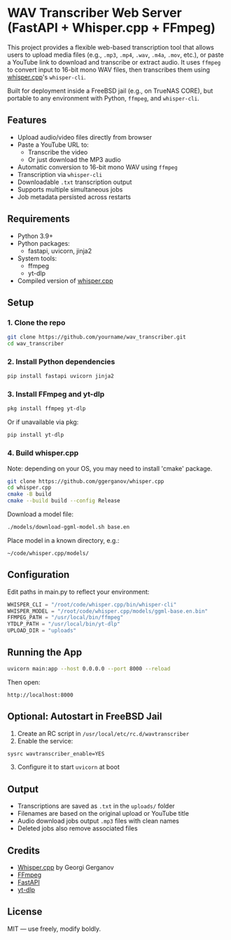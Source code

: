 # WAV Transcriber Web Server (FastAPI + Whisper.cpp + FFmpeg)

This project provides a flexible web-based transcription tool that allows users to upload media files (e.g., `.mp3`, `.mp4`, `.wav`, `.m4a`, `.mov`, etc.), or paste a YouTube link to download and transcribe or extract audio. It uses `ffmpeg` to convert input to 16-bit mono WAV files, then transcribes them using [whisper.cpp](https://github.com/ggerganov/whisper.cpp)'s `whisper-cli`.

Built for deployment inside a FreeBSD jail (e.g., on TrueNAS CORE), but portable to any environment with Python, `ffmpeg`, and `whisper-cli`.

## Features

- Upload audio/video files directly from browser
- Paste a YouTube URL to:
  - Transcribe the video
  - Or just download the MP3 audio
- Automatic conversion to 16-bit mono WAV using `ffmpeg`
- Transcription via `whisper-cli`
- Downloadable `.txt` transcription output
- Supports multiple simultaneous jobs
- Job metadata persisted across restarts

## Requirements

- Python 3.9+
- Python packages:
  - fastapi, uvicorn, jinja2
- System tools:
  - ffmpeg
  - yt-dlp
- Compiled version of [whisper.cpp](https://github.com/ggerganov/whisper.cpp)

## Setup

### 1. Clone the repo

```bash
git clone https://github.com/yourname/wav_transcriber.git
cd wav_transcriber
```

### 2. Install Python dependencies

```bash
pip install fastapi uvicorn jinja2
```

### 3. Install FFmpeg and yt-dlp

```bash
pkg install ffmpeg yt-dlp
```

Or if unavailable via pkg:

```bash
pip install yt-dlp
```

### 4. Build whisper.cpp

Note: depending on your OS, you may need to install 'cmake' package. 

```bash
git clone https://github.com/ggerganov/whisper.cpp
cd whisper.cpp
cmake -B build
cmake --build build --config Release
```

Download a model file:

```bash
./models/download-ggml-model.sh base.en
```

Place model in a known directory, e.g.:

```
~/code/whisper.cpp/models/
```

## Configuration

Edit paths in main.py to reflect your environment:

```python
WHISPER_CLI = "/root/code/whisper.cpp/bin/whisper-cli"
WHISPER_MODEL = "/root/code/whisper.cpp/models/ggml-base.en.bin"
FFMPEG_PATH = "/usr/local/bin/ffmpeg"
YTDLP_PATH = "/usr/local/bin/yt-dlp"
UPLOAD_DIR = "uploads"
```

## Running the App

```bash
uvicorn main:app --host 0.0.0.0 --port 8000 --reload
```

Then open:

```
http://localhost:8000
```

## Optional: Autostart in FreeBSD Jail

1. Create an RC script in `/usr/local/etc/rc.d/wavtranscriber`
2. Enable the service:

```bash
sysrc wavtranscriber_enable=YES
```

3. Configure it to start `uvicorn` at boot

## Output

- Transcriptions are saved as `.txt` in the `uploads/` folder
- Filenames are based on the original upload or YouTube title
- Audio download jobs output `.mp3` files with clean names
- Deleted jobs also remove associated files

## Credits

- [Whisper.cpp](https://github.com/ggerganov/whisper.cpp) by Georgi Gerganov
- [FFmpeg](https://ffmpeg.org/)
- [FastAPI](https://fastapi.tiangolo.com/)
- [yt-dlp](https://github.com/yt-dlp/yt-dlp)

## License

MIT — use freely, modify boldly.
